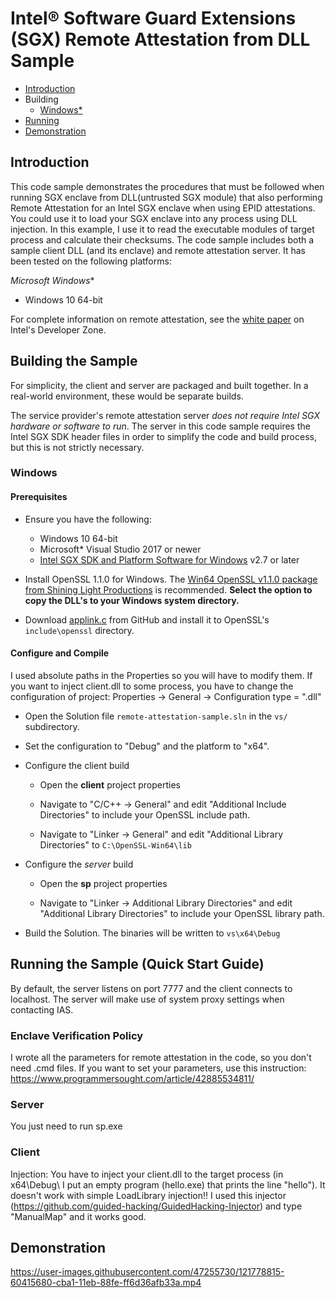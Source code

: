 # Intel&reg; Software Guard Extensions (SGX) Remote Attestation from DLL Sample

* [Introduction](#intro)
* Building
  * [Windows*](#build-win)
* [Running](#running-quick)
* [Demonstration](#output)

## <a name="intro"></a>Introduction

This code sample demonstrates the procedures that must be followed when running SGX enclave from DLL(untrusted SGX module) that also performing Remote Attestation for an Intel SGX enclave when using EPID attestations. You could use it to load your SGX enclave into any process using DLL injection. In this example, I use it to read the executable modules of target process and calculate their checksums. The code sample includes both a sample client DLL (and its enclave) and remote attestation server. It has been tested on the following platforms:

**Microsoft* Windows**
 * Windows 10 64-bit

For complete information on remote attestation, see the [white paper](https://software.intel.com/en-us/articles/intel-software-guard-extensions-remote-attestation-end-to-end-example) on Intel's Developer Zone.

## <a name="build"></a>Building the Sample

For simplicity, the client and server are packaged and built together. In a real-world environment, these would be separate builds.

The service provider's remote attestation server _does not require Intel SGX hardware or software to run_. The server in this code sample requires the Intel SGX SDK header files in order to simplify the code and build process, but this is not strictly necessary.

### <a name="build-win"></a>Windows

#### Prerequisites

* Ensure you have the following:

  * Windows 10 64-bit
  * Microsoft* Visual Studio 2017 or newer
  * [Intel SGX SDK and Platform Software for Windows](https://software.intel.com/en-us/sgx-sdk/download) v2.7 or later

* Install OpenSSL 1.1.0 for Windows. The [Win64 OpenSSL v1.1.0 package from Shining Light Productions](https://slproweb.com/products/Win32OpenSSL.html) is recommended. **Select the option to copy the DLL's to your Windows system directory.**

* Download [applink.c](https://github.com/openssl/openssl/blob/master/ms/applink.c) from GitHub and install it to OpenSSL's `include\openssl` directory.

#### Configure and Compile
I used absolute paths in the Properties so you will have to modify them.
If you want to inject client.dll to some process, you have to change the configuration of project: Properties -> General -> Configuration type = ".dll"

* Open the Solution file `remote-attestation-sample.sln` in the `vs/` subdirectory.

* Set the configuration to "Debug" and the platform to "x64".

* Configure the client build

  * Open the **client** project properties

  * Navigate to "C/C++ -> General" and edit "Additional Include Directories" to include your OpenSSL include path. 
  
  * Navigate to "Linker -> General" and edit "Additional Library Directories" to `C:\OpenSSL-Win64\lib`

* Configure the *server* build

  * Open the **sp** project properties

  * Navigate to "Linker -> Additional Library Directories" and edit "Additional Library Directories" to include your OpenSSL library path.

* Build the Solution. The binaries will be written to `vs\x64\Debug`

## <a name="running-quick"></a>Running the Sample (Quick Start Guide)

By default, the server listens on port 7777 and the client connects to localhost. The server will make use of system proxy settings when contacting IAS.

### Enclave Verification Policy

I wrote all the parameters for remote attestation in the code, so you don't need .cmd files. If you want to set your parameters, use this instruction: https://www.programmersought.com/article/42885534811/

### Server

You just need to run sp.exe

### Client

Injection:
You have to inject your client.dll to the target process (in x64\Debug\ I put an empty program (hello.exe) that prints the line "hello"). It doesn't work with simple LoadLibrary injection!! I used this injector (https://github.com/guided-hacking/GuidedHacking-Injector) and type "ManualMap" and it works good.

## <a name="output"></a>Demonstration

https://user-images.githubusercontent.com/47255730/121778815-60415680-cba1-11eb-88fe-ff6d36afb33a.mp4

